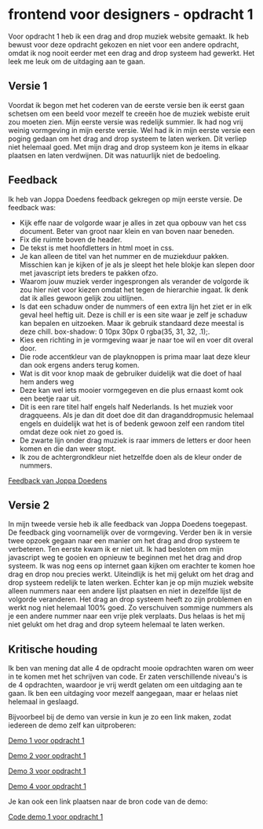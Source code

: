 # frontend voor designers - opdracht 1
Voor opdracht 1 heb ik een drag and drop muziek website gemaakt. Ik heb bewust voor deze opdracht gekozen en niet voor een andere opdracht, omdat ik nog nooit eerder met een drag and drop systeem had gewerkt. Het leek me leuk om de uitdaging aan te gaan.

## Versie 1
Voordat ik begon met het coderen van de eerste versie ben ik eerst gaan schetsen om een beeld voor mezelf te creeën hoe de muziek webiste eruit zou moeten zien. Mijn eerste versie was redelijk summier. Ik had nog vrij weinig vormgeving in mijn eerste versie. Wel had ik in mijn eerste versie een poging gedaan om het drag and drop systeem te laten werken. Dit verliep niet helemaal goed. Met mijn drag and drop systeem kon je items in elkaar plaatsen en laten verdwijnen. Dit was natuurlijk niet de bedoeling.

## Feedback
Ik heb van Joppa Doedens feedback gekregen op mijn eerste versie. De feedback was:
* Kijk effe naar de volgorde waar je alles in zet qua opbouw van het css document. Beter van groot naar klein en van boven naar beneden.
* Fix die ruimte boven de header.
* De tekst is met hoofdletters in html moet in css.
* Je kan alleen de titel van het nummer en de muziekduur pakken. Misschien kan je kijken of je als je sleept het hele blokje kan slepen door met javascript iets breders te pakken ofzo.
* Waarom jouw muziek verder ingesprongen als verander de volgorde ik zou hier niet voor kiezen omdat het tegen de hierarchie ingaat. Ik denk dat ik alles gewoon gelijk zou uitlijnen.
* Is dat een schaduw onder de nummers of een extra lijn het ziet er in elk geval heel heftig uit.
Deze is chill er is een site waar je zelf je schaduw kan bepalen en uitzoeken. Maar ik gebruik standaard deze meestal is deze chill.
box-shadow: 0 10px 30px 0 rgba(35, 31, 32, .1);.
* Kies een richting in je vormgeving waar je naar toe wil en voer dit overal door.
* Die rode accentkleur van de playknoppen is prima maar laat deze kleur dan ook ergens anders terug komen.
* Wat is dit voor knop maak de gebruiker duidelijk wat die doet of haal hem anders weg
* Deze kan wel iets mooier vormgegeven en die plus ernaast komt ook een beetje raar uit.
* Dit is een rare titel half engels half Nederlands. Is het muziek voor dragqueens. Als je dan dit doet doe dit dan draganddropmusic helemaal engels en duidelijk wat het is of bedenk gewoon zelf een random titel omdat deze ook niet zo goed is.
* De zwarte lijn onder drag muziek is raar immers de letters er door heen komen en die dan weer stopt.
* Ik zou de achtergrondkleur niet hetzelfde doen als de kleur onder de nummers.

[Feedback van Joppa Doedens](https://github.com/rodicornelisse/FrontendD/issues?q=is%3Aissue+is%3Aclosed)

## Versie 2
In mijn tweede versie heb ik alle feedback van Joppa Doedens toegepast. De feedback ging voornamelijk over de vormgeving. Verder ben ik in versie twee opzoek gegaan naar een manier om het drag and drop systeem te verbeteren. Ten eerste kwam ik er niet uit. Ik had besloten om mijn javascript weg te gooien en opnieuw te beginnen met het drag and drop systeem. Ik was nog eens op internet gaan kijken om erachter te komen hoe drag en drop nou precies werkt. Uiteindlijk is het mij gelukt om het drag and drop systeem redelijk te laten werken. Echter kan je op mijn muziek website alleen nummers naar een andere lijst plaatsen en niet in dezelfde lijst de volgorde veranderen. Het drag an drop systeem heeft zo zijn problemen en werkt nog niet helemaal 100% goed. Zo verschuiven sommige nummers als je een andere nummer naar een vrije plek verplaats. Dus helaas is het mij niet gelukt om het drag and drop syteem helemaal te laten werken.

## Kritische houding
Ik ben van mening dat alle 4 de opdracht mooie opdrachten waren om weer in te komen met het schrijven van code. Er zaten verschillende niveau's is de 4 opdrachten, waardoor je vrij werdt gelaten om een uitdaging aan te gaan. Ik ben een uitdaging voor mezelf aangegaan, maar er helaas niet helemaal in geslaagd.

Bijvoorbeel bij de demo van versie in kun je zo een link maken, zodat iedereen de demo zelf kan uitproberen:

[Demo 1 voor opdracht 1](https://koopreynders.github.io/frontendvoordesigners/opdracht1/v1/)

[Demo 2 voor opdracht 1](https://koopreynders.github.io/frontendvoordesigners/opdracht1/v2/)

[Demo 3 voor opdracht 1](https://koopreynders.github.io/frontendvoordesigners/opdracht1/v3/)

[Demo 4 voor opdracht 1](https://koopreynders.github.io/frontendvoordesigners/opdracht1/v4/)

Je kan ook een link plaatsen naar de bron code van de demo:

[Code demo 1 voor opdracht 1](https://github.com/KoopReynders/frontendvoordesigners/blob/master/opdracht1/v1/)
